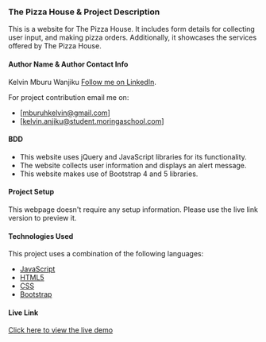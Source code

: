 ### The Pizza House & Project Description

This is a website for The Pizza House. It includes form details for collecting user input, and making pizza orders. Additionally, it showcases the services offered by The Pizza House.

#### Author Name & Author Contact Info

Kelvin Mburu Wanjiku
[Follow me on LinkedIn](https://www.linkedin.com/in/kelvin-m-560a25135/).

For project contribution email me on:

- [mburuhkelvin@gmail.com]
- [kelvin.anjiku@student.moringaschool.com]

#### BDD

- This website uses jQuery and JavaScript libraries for its functionality.
- The website collects user information and displays an alert message.
- This website makes use of Bootstrap 4 and 5 libraries.

#### Project Setup

This webpage doesn't require any setup information. Please use the live link version to preview it.

#### Technologies Used

This project uses a combination of the following languages:

- [JavaScript](https://developer.mozilla.org/en-US/docs/Web/JavaScript)
- [HTML5](https://developer.mozilla.org/en-US/docs/Web/HTML)
- [CSS](https://developer.mozilla.org/en-US/docs/Web/CSS)
- [Bootstrap](https://getbootstrap.com/docs/5.1/getting-started/introduction/)

#### Live Link

[Click here to view the live demo]()
